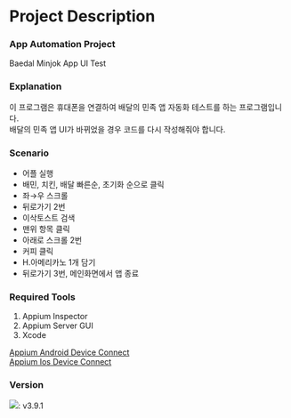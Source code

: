# Project Description
### App Automation Project
Baedal Minjok App UI Test

### Explanation
이 프로그램은 휴대폰을 연결하여 배달의 민족 앱 자동화 테스트를 하는 프로그램입니다.  
배달의 민족 앱 UI가 바뀌었을 경우 코드를 다시 작성해줘야 합니다. 

### Scenario
- 어플 실행
- 배민, 치킨, 배달 빠른순, 초기화 순으로 클릭
- 좌→우 스크롤
- 뒤로가기 2번
- 이삭토스트 검색
- 맨위 항목 클릭
- 아래로 스크롤 2번
- 커피 클릭
- H.아메리카노 1개 담기
- 뒤로가기 3번, 메인화면에서 앱 종료

### Required Tools
1. Appium Inspector
2. Appium Server GUI
3. Xcode

[Appium Android Device Connect](https://feather-cilantro-8a7.notion.site/Appium-Android-Device-Connect-b90007e8c33441239cd5b76127e3470d)  
[Appium Ios Device Connect](https://feather-cilantro-8a7.notion.site/Appium-IOS-Device-Connect-7c5dcb02f032444b91c5074f169ebd4e)

### Version
<img src="https://img.shields.io/badge/Python-3766AB?style=flat-square&logo=Python&logoColor=white"/></a>: v3.9.1

